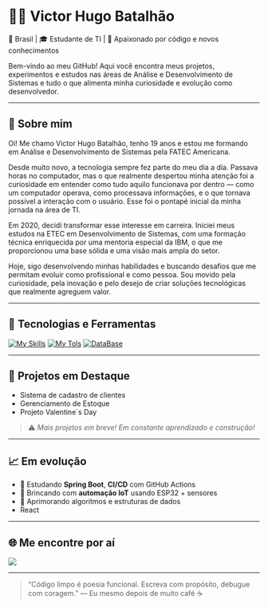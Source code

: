 # 👨‍💻 Victor Hugo Batalhão

📍 Brasil | 🎓 Estudante de TI | 🧠 Apaixonado por código e novos conhecimentos

Bem-vindo ao meu GitHub! Aqui você encontra meus projetos, experimentos e estudos nas áreas de Análise e Desenvolvimento de Sistemas e tudo o que alimenta minha curiosidade e evolução como desenvolvedor.

---

## 🚀 Sobre mim

Oi! Me chamo Victor Hugo Batalhão, tenho 19 anos e estou me formando em Análise e Desenvolvimento de Sistemas pela FATEC Americana.

Desde muito novo, a tecnologia sempre fez parte do meu dia a dia. Passava horas no computador, mas o que realmente despertou minha atenção foi a curiosidade em entender como tudo aquilo funcionava por dentro — como um computador operava, como processava informações, e o que tornava possível a interação com o usuário. Esse foi o pontapé inicial da minha jornada na área de TI.

Em 2020, decidi transformar esse interesse em carreira. Iniciei meus estudos na ETEC em Desenvolvimento de Sistemas, com uma formação técnica enriquecida por uma mentoria especial da IBM, o que me proporcionou uma base sólida e uma visão mais ampla do setor.

Hoje, sigo desenvolvendo minhas habilidades e buscando desafios que me permitam evoluir como profissional e como pessoa. Sou movido pela curiosidade, pela inovação e pelo desejo de criar soluções tecnológicas que realmente agreguem valor.

---

## 🔧 Tecnologias e Ferramentas

[![My Skills](https://skillicons.dev/icons?i=java,python,cs,aws,js,html,php,react,css,linux)](https://skillicons.dev)
[![My Tols](https://skillicons.dev/icons?i=idea,vscode,postman)](https://skillicons.dev)
[![DataBase](https://skillicons.dev/icons?i=mysql,postgres)](https://skillicons.dev)

---

## 📂 Projetos em Destaque

- Sistema de cadastro de clientes
- Gerenciamento de Estoque
- Projeto Valentine´s Day

> ⚠️ *Mais projetos em breve! Em constante aprendizado e construção!*

---

## 📈 Em evolução

- 🔧 Estudando **Spring Boot**, **CI/CD** com GitHub Actions
- 🤖 Brincando com **automação IoT** usando ESP32 + sensores
- 🧠 Aprimorando algoritmos e estruturas de dados
- React

---

## 🌐 Me encontre por aí

<a href="https://www.linkedin.com/in/victor-hugo-batalhão/">
  <img src="https://img.shields.io/badge/linkedin-%230077B5.svg?style=for-the-badge&logo=linkedin&logoColor=white">
</a>

---

> “Código limpo é poesia funcional. Escreva com propósito, debugue com coragem.” — Eu mesmo depois de muito café ☕

